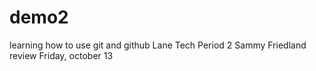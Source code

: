 # demo2
learning how to use git and github
Lane Tech Period 2
Sammy Friedland
review Friday, october 13